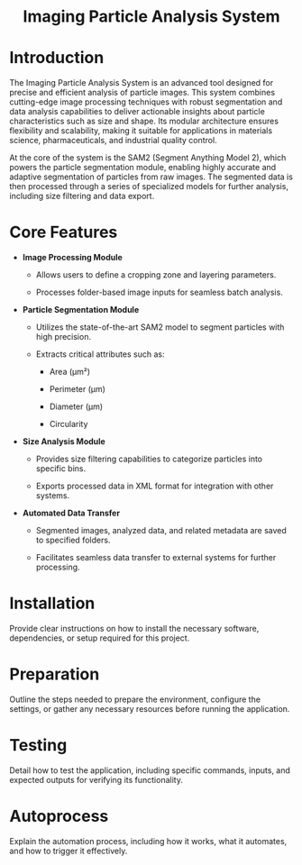 <h1 align="center">Imaging Particle Analysis System</h1>

# Introduction
The Imaging Particle Analysis System is an advanced tool designed for precise and efficient analysis of particle images. This system combines cutting-edge image processing techniques with robust segmentation and data analysis capabilities to deliver actionable insights about particle characteristics such as size and shape. Its modular architecture ensures flexibility and scalability, making it suitable for applications in materials science, pharmaceuticals, and industrial quality control.

At the core of the system is the SAM2 (Segment Anything Model 2), which powers the particle segmentation module, enabling highly accurate and adaptive segmentation of particles from raw images. The segmented data is then processed through a series of specialized models for further analysis, including size filtering and data export.

# Core Features
- **Image Processing Module**

    - Allows users to define a cropping zone and layering parameters.

    - Processes folder-based image inputs for seamless batch analysis.

- **Particle Segmentation Module**

  - Utilizes the state-of-the-art SAM2 model to segment particles with high precision.

  - Extracts critical attributes such as:

      - Area (μm²)

      - Perimeter (μm)

      - Diameter (μm)

      - Circularity

- **Size Analysis Module**

   - Provides size filtering capabilities to categorize particles into specific bins.

   - Exports processed data in XML format for integration with other systems.

- **Automated Data Transfer**

  - Segmented images, analyzed data, and related metadata are saved to specified folders.

  - Facilitates seamless data transfer to external systems for further processing.
# Installation
Provide clear instructions on how to install the necessary software, dependencies, or setup required for this project.

# Preparation
Outline the steps needed to prepare the environment, configure the settings, or gather any necessary resources before running the application.

# Testing
Detail how to test the application, including specific commands, inputs, and expected outputs for verifying its functionality.

# Autoprocess
Explain the automation process, including how it works, what it automates, and how to trigger it effectively.
